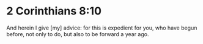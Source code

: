 # 2 Corinthians 8:10

And herein I give [my] advice: for this is expedient for you, who have begun before, not only to do, but also to be forward a year ago.
